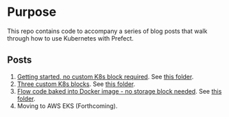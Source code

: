 # Purpose
This repo contains code to accompany a series of blog posts that walk through how to use Kubernetes with Prefect.

## Posts
1. [Getting started, no custom K8s block required](https://medium.com/the-prefect-blog/how-to-use-kubernetes-with-prefect-419b2e8b8cb2). See [this folder]().
1. [Three custom K8s blocks](https://medium.com/the-prefect-blog/how-to-use-kubernetes-with-prefect-part-2-2e98cdb91c7e). See [this folder]().
1. [Flow code baked into Docker image - no storage block needed](https://medium.com/the-prefect-blog/e2223ce34ba7). See [this folder](./k8s-custom-flow-code/).
1. Moving to AWS EKS (Forthcoming).

